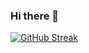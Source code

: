 ### Hi there 👋

<!--
**Ivan-Yagilev/Ivan-Yagilev** is a ✨ _special_ ✨ repository because its `README.md` (this file) appears on your GitHub profile.

Here are some ideas to get you started:

- 🔭 I’m currently working on ...
- 🌱 I’m currently learning ...
- 👯 I’m looking to collaborate on ...
- 🤔 I’m looking for help with ...
- 💬 Ask me about ...
- 📫 How to reach me: ...
- 😄 Pronouns: ...
- ⚡ Fun fact: ...
-->



        
[![GitHub Streak](http://github-readme-streak-stats.herokuapp.com?user=Ivan-Yagilev&theme=dark&background=000000)](https://git.io/streak-stats)


